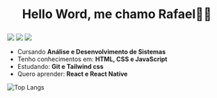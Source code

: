 # <p align="center"> Hello Word, me chamo Rafael👋🏽 </p>

   [<img src="https://img.shields.io/badge/linkedin-%230077B5.svg?&style=for-the-badge&logo=linkedin&logoColor=white" />](https://www.linkedin.com/in/raffaew/)
   [<img src = "https://img.shields.io/badge/instagram-%23E4405F.svg?&style=for-the-badge&logo=instagram&logoColor=white">](https://www.instagram.com/raffaeew/)
   [<img src = "https://img.shields.io/badge/Gmail-D14836?style=for-the-badge&logo=gmail&logoColor=white">](https://malito:raffa96dias@gmail.com/)
 - Cursando **Análise e Desenvolvimento de Sistemas**
 - Tenho conhecimentos em: **HTML, CSS e JavaScript**
 - Estudando: **Git e Tailwind css**
 - Quero aprender: **React e React Native**

![Top Langs](https://github-readme-stats.vercel.app/api/top-langs/?username=raffaew&exclude_repo=github-readme-stats,anuraghazra.github.io&theme=transparent)

 

  
   


  
